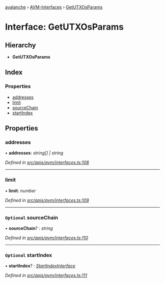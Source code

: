 [avalanche](../README.md) › [AVM-Interfaces](../modules/avm_interfaces.md) › [GetUTXOsParams](avm_interfaces.getutxosparams.md)

# Interface: GetUTXOsParams

## Hierarchy

* **GetUTXOsParams**

## Index

### Properties

* [addresses](avm_interfaces.getutxosparams.md#addresses)
* [limit](avm_interfaces.getutxosparams.md#limit)
* [sourceChain](avm_interfaces.getutxosparams.md#optional-sourcechain)
* [startIndex](avm_interfaces.getutxosparams.md#optional-startindex)

## Properties

###  addresses

• **addresses**: *string[] | string*

*Defined in [src/apis/avm/interfaces.ts:108](https://github.com/ava-labs/avalanchejs/blob/62a14d4/src/apis/avm/interfaces.ts#L108)*

___

###  limit

• **limit**: *number*

*Defined in [src/apis/avm/interfaces.ts:109](https://github.com/ava-labs/avalanchejs/blob/62a14d4/src/apis/avm/interfaces.ts#L109)*

___

### `Optional` sourceChain

• **sourceChain**? : *string*

*Defined in [src/apis/avm/interfaces.ts:110](https://github.com/ava-labs/avalanchejs/blob/62a14d4/src/apis/avm/interfaces.ts#L110)*

___

### `Optional` startIndex

• **startIndex**? : *[StartIndexInterface](avm_interfaces.startindexinterface.md)*

*Defined in [src/apis/avm/interfaces.ts:111](https://github.com/ava-labs/avalanchejs/blob/62a14d4/src/apis/avm/interfaces.ts#L111)*
